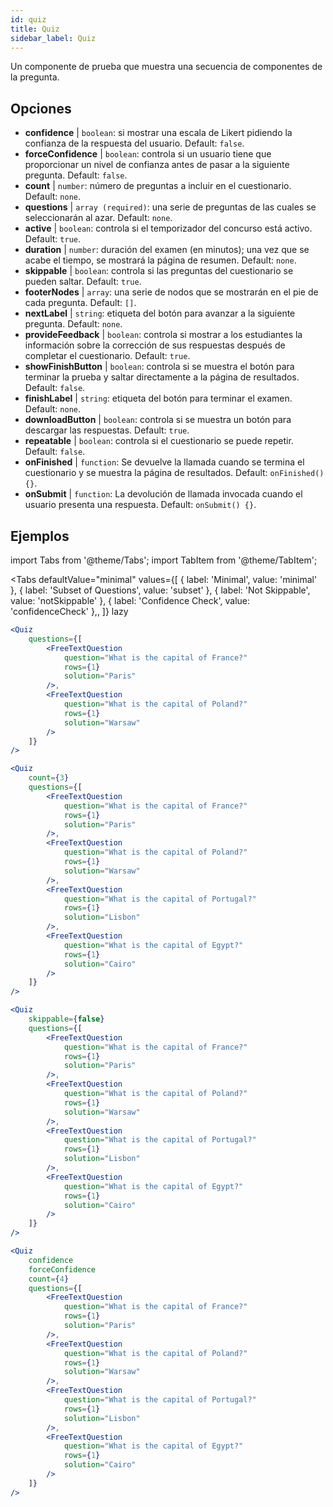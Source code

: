```yaml
---
id: quiz 
title: Quiz
sidebar_label: Quiz
---
```


Un componente de prueba que muestra una secuencia de componentes de la pregunta.

## Opciones

* __confidence__ | `boolean`: si mostrar una escala de Likert pidiendo la confianza de la respuesta del usuario. Default: `false`.
* __forceConfidence__ | `boolean`: controla si un usuario tiene que proporcionar un nivel de confianza antes de pasar a la siguiente pregunta. Default: `false`.
* __count__ | `number`: número de preguntas a incluir en el cuestionario. Default: `none`.
* __questions__ | `array (required)`: una serie de preguntas de las cuales se seleccionarán al azar. Default: `none`.
* __active__ | `boolean`: controla si el temporizador del concurso está activo. Default: `true`.
* __duration__ | `number`: duración del examen (en minutos); una vez que se acabe el tiempo, se mostrará la página de resumen. Default: `none`.
* __skippable__ | `boolean`: controla si las preguntas del cuestionario se pueden saltar. Default: `true`.
* __footerNodes__ | `array`: una serie de nodos que se mostrarán en el pie de cada pregunta. Default: `[]`.
* __nextLabel__ | `string`: etiqueta del botón para avanzar a la siguiente pregunta. Default: `none`.
* __provideFeedback__ | `boolean`: controla si mostrar a los estudiantes la información sobre la corrección de sus respuestas después de completar el cuestionario. Default: `true`.
* __showFinishButton__ | `boolean`: controla si se muestra el botón para terminar la prueba y saltar directamente a la página de resultados. Default: `false`.
* __finishLabel__ | `string`: etiqueta del botón para terminar el examen. Default: `none`.
* __downloadButton__ | `boolean`: controla si se muestra un botón para descargar las respuestas. Default: `true`.
* __repeatable__ | `boolean`: controla si el cuestionario se puede repetir. Default: `false`.
* __onFinished__ | `function`: Se devuelve la llamada cuando se termina el cuestionario y se muestra la página de resultados. Default: `onFinished() {}`.
* __onSubmit__ | `function`: La devolución de llamada invocada cuando el usuario presenta una respuesta. Default: `onSubmit() {}`.


## Ejemplos

import Tabs from '@theme/Tabs';
import TabItem from '@theme/TabItem';

<Tabs
    defaultValue="minimal"
    values={[
        { label: 'Minimal', value: 'minimal' },
        { label: 'Subset of Questions', value: 'subset' },
        { label: 'Not Skippable', value: 'notSkippable' },
        { label: 'Confidence Check', value: 'confidenceCheck' },,
    ]}
    lazy
>

<TabItem value="minimal">

```jsx live
<Quiz
    questions={[
        <FreeTextQuestion 
            question="What is the capital of France?" 
            rows={1} 
            solution="Paris" 
        />,
        <FreeTextQuestion 
            question="What is the capital of Poland?" 
            rows={1} 
            solution="Warsaw" 
        />
    ]}
/>
```
</TabItem>

<TabItem value="subset">

```jsx live
<Quiz
    count={3}
    questions={[
        <FreeTextQuestion 
            question="What is the capital of France?" 
            rows={1} 
            solution="Paris" 
        />,
        <FreeTextQuestion 
            question="What is the capital of Poland?" 
            rows={1} 
            solution="Warsaw" 
        />,
        <FreeTextQuestion 
            question="What is the capital of Portugal?" 
            rows={1} 
            solution="Lisbon" 
        />,     
        <FreeTextQuestion 
            question="What is the capital of Egypt?" 
            rows={1} 
            solution="Cairo" 
        />
    ]}
/>
```
</TabItem>

<TabItem value="notSkippable" >

```jsx live
<Quiz
    skippable={false}
    questions={[
        <FreeTextQuestion 
            question="What is the capital of France?" 
            rows={1} 
            solution="Paris" 
        />,
        <FreeTextQuestion 
            question="What is the capital of Poland?" 
            rows={1} 
            solution="Warsaw" 
        />,
        <FreeTextQuestion 
            question="What is the capital of Portugal?" 
            rows={1} 
            solution="Lisbon" 
        />,     
        <FreeTextQuestion 
            question="What is the capital of Egypt?" 
            rows={1} 
            solution="Cairo" 
        />
    ]}
/>
```
</TabItem>

<TabItem value="confidenceCheck">

```jsx live
<Quiz
    confidence
    forceConfidence
    count={4}
    questions={[
        <FreeTextQuestion 
            question="What is the capital of France?" 
            rows={1} 
            solution="Paris" 
        />,
        <FreeTextQuestion 
            question="What is the capital of Poland?" 
            rows={1} 
            solution="Warsaw" 
        />,
        <FreeTextQuestion 
            question="What is the capital of Portugal?" 
            rows={1} 
            solution="Lisbon" 
        />,     
        <FreeTextQuestion 
            question="What is the capital of Egypt?" 
            rows={1} 
            solution="Cairo" 
        />
    ]}
/>
```
</TabItem>

</Tabs>
